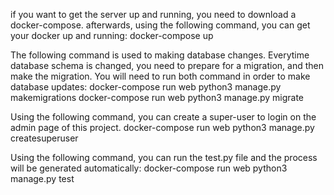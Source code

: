 
if you want to get the server up and running, you need to download a docker-compose.
afterwards, using the following command, you can get your docker up and running:
docker-compose up

The following command is used to making database changes. Everytime database schema is changed, you need to prepare for a migration, and then make the migration. You will need to run both command in order to make database updates:
docker-compose run web python3 manage.py makemigrations
docker-compose run web python3 manage.py migrate

Using the following command, you can create a super-user to login on the admin page of this project.
docker-compose run web python3 manage.py createsuperuser

Using the following command, you can run the test.py file and the process will be generated automatically:
docker-compose run web python3 manage.py test



